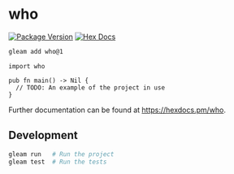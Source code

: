 # who

[![Package Version](https://img.shields.io/hexpm/v/who)](https://hex.pm/packages/who)
[![Hex Docs](https://img.shields.io/badge/hex-docs-ffaff3)](https://hexdocs.pm/who/)

```sh
gleam add who@1
```
```gleam
import who

pub fn main() -> Nil {
  // TODO: An example of the project in use
}
```

Further documentation can be found at <https://hexdocs.pm/who>.

## Development

```sh
gleam run   # Run the project
gleam test  # Run the tests
```
